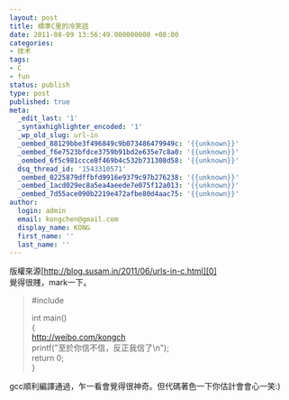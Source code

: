 ```yaml
---
layout: post
title: 標準C里的冷笑話
date: 2011-08-09 13:56:49.000000000 +08:00
categories:
- 技术
tags:
- C
- fun
status: publish
type: post
published: true
meta:
  _edit_last: '1'
  _syntaxhighlighter_encoded: '1'
  _wp_old_slug: url-in
  _oembed_88129bbe3f496849c9b073486479949c: '{{unknown}}'
  _oembed_f6e7523bfdce3759b91bd2e635e7c8a0: '{{unknown}}'
  _oembed_6f5c981ccce8f469b4c532b731308d58: '{{unknown}}'
  dsq_thread_id: '1543310571'
  _oembed_0225879dffbfd9916e9379c97b276238: '{{unknown}}'
  _oembed_1acd029ec8a5ea4aeede7e075f12a013: '{{unknown}}'
  _oembed_7d55ace090b2219e472afbe80d4aac75: '{{unknown}}'
author:
  login: admin
  email: kongchen@gmail.com
  display_name: KONG
  first_name: ''
  last_name: ''
---
```

版權來源[http://blog.susam.in/2011/06/urls-in-c.html][0]  
覺得很賤，mark一下。

> \#include 
> 
> int main()  
> {  
> http://weibo.com/kongch  
> printf("至於你信不信，反正我信了\\n");  
> return 0;  
> }  
> 

gcc順利編譯通過，乍一看會覺得很神奇。但代碼著色一下你估計會會心一笑:)

[0]: http://blog.susam.in/2011/06/urls-in-c.html